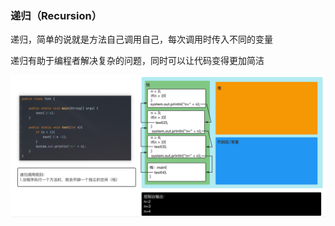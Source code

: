 ### 递归（Recursion）

递归，简单的说就是方法自己调用自己，每次调用时传入不同的变量

递归有助于编程者解决复杂的问题，同时可以让代码变得更加简洁

![递归调用机制图解](递归.assets/image-20220930234528621.png)